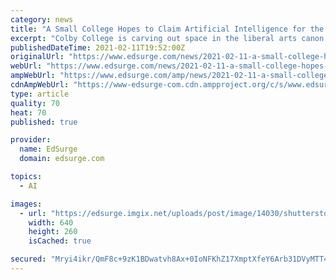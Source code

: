 ```yaml
---
category: news
title: "A Small College Hopes to Claim Artificial Intelligence for the Liberal Arts"
excerpt: "Colby College is carving out space in the liberal arts canon for artificial intelligence. Thanks to a $30 million gift from an alumnus, the small,"
publishedDateTime: 2021-02-11T19:52:00Z
originalUrl: "https://www.edsurge.com/news/2021-02-11-a-small-college-hopes-to-claim-artificial-intelligence-for-the-liberal-arts"
webUrl: "https://www.edsurge.com/news/2021-02-11-a-small-college-hopes-to-claim-artificial-intelligence-for-the-liberal-arts"
ampWebUrl: "https://www.edsurge.com/amp/news/2021-02-11-a-small-college-hopes-to-claim-artificial-intelligence-for-the-liberal-arts"
cdnAmpWebUrl: "https://www-edsurge-com.cdn.ampproject.org/c/s/www.edsurge.com/amp/news/2021-02-11-a-small-college-hopes-to-claim-artificial-intelligence-for-the-liberal-arts"
type: article
quality: 70
heat: 70
published: true

provider:
  name: EdSurge
  domain: edsurge.com

topics:
  - AI

images:
  - url: "https://edsurge.imgix.net/uploads/post/image/14030/shutterstock_439178773-1613062935.jpg?auto=compress%2Cformat&w=640&h=260&fit=crop"
    width: 640
    height: 260
    isCached: true

secured: "Mryi4ikr/QmF8c+9zK1BDwatvh8Ax+0IoNFKhZ17XmptXfeY6Arb31DVyMTT4A0UKyjjGsJBch/q8OeFryFslFcqlYmH/uDSvQF7S6aN57PyXOwF6kAG4b7CTJG7OwLGvhJKCpwsIlAGqzM9HXMivXTgYlbHvvEIU38N245B+vHKXlG+RdtU3I67KG00Y5W1JqKzcEfij4FeNsXAuDfOi2aM1mG0U8ZZhktYCIYUkz3ZSx1dmcGJanOOiiHjwz359zlelQUgr974QE6l2+aZLpLRATp79GlKVs/rAWovCqkgtPJZj36+7NfU2O1CTlWuHqCWkripXz3ZjLkNKmdsfzCzwYh6JgfErGTf9/aLJcw=;R5vJq6TVIWziFJg7jHYmKw=="
---
```



